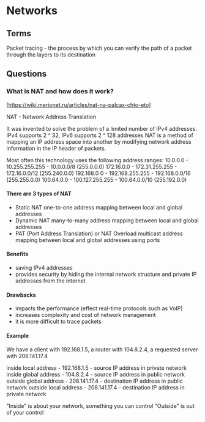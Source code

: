 # Networks

## Terms

Packet tracing - the process by which you can verify the path of a packet through the layers to its destination

## Questions

### What is NAT and how does it work?

[https://wiki.merionet.ru/articles/nat-na-palcax-chto-eto]

NAT - Network Address Translation

It was invented to solve the problem of a limited number of IPv4 addresses.
IPv4 supports 2 ^ 32, IPv6 supports 2 ^ 128 addresses
NAT is a method of mapping an IP address space into another by modifying network address information in the IP header of packets.

Most often this technology uses the following address ranges:
10.0.0.0 - 10.255.255.255     - 10.0.0.0/8 (255.0.0.0)
172.16.0.0 - 172.31.255.255   - 172.16.0.0/12 (255.240.0.0)
192.168.0 0 - 192.168.255.255 - 192.168.0.0/16 (255.255.0.0)
100.64.0.0 - 100.127.255.255  - 100.64.0.0/10 (255.192.0.0)

#### There are 3 types of NAT

* Static NAT
one-to-one address mapping between local and global addresses
* Dynamic NAT
many-to-many address mapping between local and global addresses
* PAT (Port Address Translation) or NAT Overload
multicast address mapping between local and global addresses using ports

#### Benefits

* saving IPv4 addresses
* provides security by hiding the internal network structure and private IP addresses from the internet

#### Drawbacks

* impacts the performance (effect real-time protocols such as VoIP)
* increases complexity and cost of network management
* it is more difficult to trace packets

#### Example

We have a client with 192.168.1.5, a router with 104.8.2.4, a requested server with 208.141.17.4

inside local address   - 192.168.1.5  - source IP address in private network
inside global address  - 104.8.2.4    - source IP address in public network
outside global address - 208.141.17.4 - destination IP address in public network
outside local address  - 208.141.17.4 - destination IP address in private network

"Inside" is about your network, something you can control
"Outside" is out of your control
